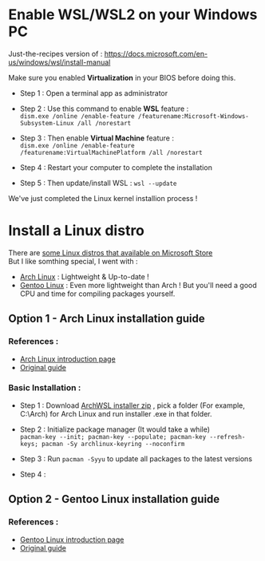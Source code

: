 # Enable WSL/WSL2 on your Windows PC
Just-the-recipes version of : https://docs.microsoft.com/en-us/windows/wsl/install-manual

Make sure you enabled **Virtualization** in your BIOS before doing this.  

- Step 1 : Open a terminal app as administrator  

- Step 2 : Use this command to enable **WSL** feature :  
  ```dism.exe /online /enable-feature /featurename:Microsoft-Windows-Subsystem-Linux /all /norestart```
  
- Step 3 : Then enable **Virtual Machine** feature :  
  ```dism.exe /online /enable-feature /featurename:VirtualMachinePlatform /all /norestart```
  
- Step 4 : Restart your computer to complete the installation  

- Step 5 : Then update/install WSL : ```wsl --update```   

We've just completed the Linux kernel installion process !  

# Install a Linux distro  
There are [some Linux distros that available on Microsoft Store](https://docs.microsoft.com/en-us/windows/wsl/install-manual#step-6---install-your-linux-distribution-of-choice)  
But I like somthing special, I went with :   
- [Arch Linux](https://github.com/xhuy0404/tech-tips/edit/main/Windows%20Subsystem%20for%20Linux.md#option-1---arch-linux-installation-guide) : Lightweight & Up-to-date !   
- [Gentoo Linux](https://github.com/xhuy0404/tech-tips/edit/main/Windows%20Subsystem%20for%20Linux.md#option-2---gentoo-linux-installation-guide) : Even more lightweight than Arch ! But you'll need a good CPU and time for compiling packages yourself.

  
## Option 1 - Arch Linux installation guide  
### References :  
- [Arch Linux introduction page](https://wiki.archlinux.org/title/Arch_Linux)  
- [Original guide](https://gist.github.com/ld100/3376435a4bb62ca0906b0cff9de4f94b)  

### Basic Installation :  
- Step 1 : Download [ArchWSL installer zip](https://github.com/yuk7/ArchWSL/releases/latest) , pick a folder (For example, C:\Arch) for Arch Linux and run installer .exe in that folder.  
  
- Step 2 : Initialize package manager (It would take a while)  
  ```pacman-key --init; pacman-key --populate; pacman-key --refresh-keys; pacman -Sy archlinux-keyring --noconfirm```  
  
- Step 3 : Run ```pacman -Syyu``` to update all packages to the latest versions  

- Step 4 : 
## Option 2 - Gentoo Linux installation guide  
### References :  
- [Gentoo Linux introduction page](https://wiki.gentoo.org/wiki/Handbook:AMD64/Installation/About#Welcome)  
- [Original guide](https://wiki.gentoo.org/wiki/Gentoo_in_WSL)
